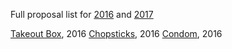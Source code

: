Full proposal list for [2016](http://www.unicode.org/L2/L2016/Register-2016.html) and [2017](http://www.unicode.org/L2/L-curdoc.htm)

[Takeout Box](http://www.unicode.org/L2/L2016/16026-takeout-box-emoji.pdf), 2016
[Chopsticks](http://www.unicode.org/L2/L2016/16023-chopsticks-emoji.pdf), 2016
[Condom](http://www.unicode.org/L2/L2016/16022-condom-emoji.pdf), 2016
